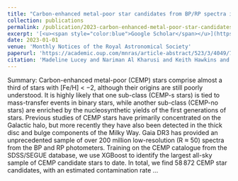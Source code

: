 ```yaml
---
title: "Carbon-enhanced metal-poor star candidates from BP/RP spectra in Gaia DR3"
collection: publications
permalink: /publication/2023-carbon-enhanced-metal-poor-star-candidates-from-bp
excerpt: '[<u><span style="color:blue">Google Scholar</span></u>](https://scholar.google.com/scholar?q=Carbon-enhanced+metal-poor+star+candidates+from+BP/RP+spectra+in+Gaia+DR3)'
date: 2023-01-01
venue: 'Monthly Notices of the Royal Astronomical Society'
paperurl: 'https://academic.oup.com/mnras/article-abstract/523/3/4049/7191262'
citation: 'Madeline Lucey and Nariman Al Kharusi and Keith Hawkins and Yuan-Sen Ting and Nesar Ramachandra and Adrian M Price-Whelan and Timothy C Beers and Young Sun Lee and Jinmi Yoon (2023). "Carbon-enhanced metal-poor star candidates from BP/RP spectra in Gaia DR3". Monthly Notices of the Royal Astronomical Society.'
---
```


Summary: Carbon-enhanced metal-poor (CEMP) stars comprise almost a third of stars with [Fe/H] < −2, although their origins are still poorly understood. It is highly likely that one sub-class (CEMP-s stars) is tied to mass-transfer events in binary stars, while another sub-class (CEMP-no stars) are enriched by the nucleosynthetic yields of the first generations of stars. Previous studies of CEMP stars have primarily concentrated on the Galactic halo, but more recently they have also been detected in the thick disc and bulge components of the Milky Way. Gaia DR3 has provided an unprecedented sample of over 200 million low-resolution (R ≈ 50) spectra from the BP and RP photometers. Training on the CEMP catalogue from the SDSS/SEGUE database, we use XGBoost to identify the largest all-sky sample of CEMP candidate stars to date. In total, we find 58 872 CEMP star candidates, with an estimated contamination rate …
